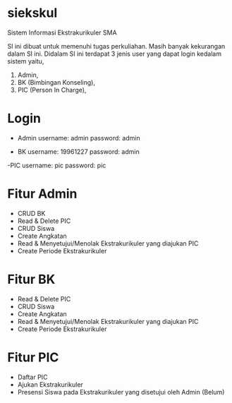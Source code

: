# siekskul
Sistem Informasi Ekstrakurikuler SMA

SI ini dibuat untuk memenuhi tugas perkuliahan. Masih banyak kekurangan dalam SI ini.
Didalam SI ini terdapat 3 jenis user yang dapat login kedalam sistem yaitu,
1. Admin,
2. BK (Bimbingan Konseling),
3. PIC (Person In Charge),

# Login
- Admin
username: admin
password: admin

- BK
username: 19961227
password: admin

-PIC
username: pic
password: pic

# Fitur Admin
- CRUD BK
- Read & Delete PIC
- CRUD Siswa
- Create Angkatan
- Read & Menyetujui/Menolak Ekstrakurikuler yang diajukan PIC
- Create Periode Ekstrakurikuler

# Fitur BK
- Read & Delete PIC
- CRUD Siswa
- Create Angkatan
- Read & Menyetujui/Menolak Ekstrakurikuler yang diajukan PIC
- Create Periode Ekstrakurikuler

# Fitur PIC
- Daftar PIC
- Ajukan Ekstrakurikuler
- Presensi Siswa pada Ekstrakurikuler yang disetujui oleh Admin (Belum)




